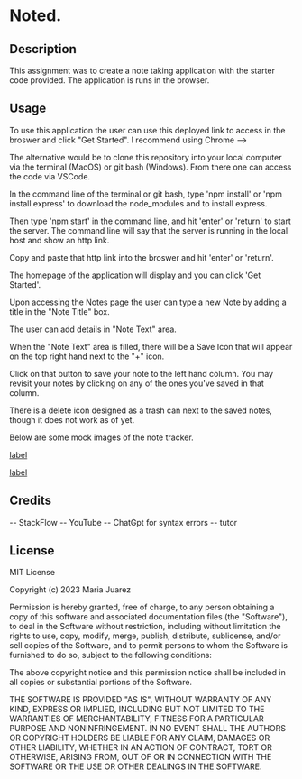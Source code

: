 
# Noted.

## Description
This assignment was to create a note taking application with the starter code provided. The application is runs in the browser.

## Usage
To use this application the user can use this deployed link to access in the broswer and click "Get Started". I recommend using Chrome -->

The alternative would be to clone this repository into your local computer via the terminal (MacOS) or git bash (Windows). From there one can access the code via VSCode.

In the command line of the terminal or git bash, type  'npm install' or 'npm install express' to download the node_modules and to install express. 

Then type 'npm start' in the command line, and hit 'enter' or 'return' to start the server. The command line will say that the server is running in the local host and show an http link. 

Copy and paste that http link into the broswer and hit 'enter' or 'return'. 

The homepage of the application will display and you can click 'Get Started'.

Upon accessing the Notes page the user can type a new Note by adding a title in the "Note Title" box.

 The user can add details in "Note Text" area. 
 
 When the "Note Text" area is filled, there will be a Save Icon that will appear on the top right hand next to the "+" icon. 
 
 Click on that button to save your note to the left hand column. You may revisit your notes by clicking on any of the ones you've saved in that column.

 There is a delete icon designed as a trash can next to the saved notes, though it does not work as of yet.

 Below are some mock images of the note tracker.

 [label](https://courses.bootcampspot.com/courses/2976/files/2428341/preview)

 [label](https://courses.bootcampspot.com/courses/2976/files/2428339/preview)


## Credits

-- StackFlow
-- YouTube
-- ChatGpt for syntax errors
-- tutor

## License

MIT License

Copyright (c) 2023 Maria Juarez

Permission is hereby granted, free of charge, to any person obtaining a copy
of this software and associated documentation files (the "Software"), to deal
in the Software without restriction, including without limitation the rights
to use, copy, modify, merge, publish, distribute, sublicense, and/or sell
copies of the Software, and to permit persons to whom the Software is
furnished to do so, subject to the following conditions:

The above copyright notice and this permission notice shall be included in all
copies or substantial portions of the Software.

THE SOFTWARE IS PROVIDED "AS IS", WITHOUT WARRANTY OF ANY KIND, EXPRESS OR
IMPLIED, INCLUDING BUT NOT LIMITED TO THE WARRANTIES OF MERCHANTABILITY,
FITNESS FOR A PARTICULAR PURPOSE AND NONINFRINGEMENT. IN NO EVENT SHALL THE
AUTHORS OR COPYRIGHT HOLDERS BE LIABLE FOR ANY CLAIM, DAMAGES OR OTHER
LIABILITY, WHETHER IN AN ACTION OF CONTRACT, TORT OR OTHERWISE, ARISING FROM,
OUT OF OR IN CONNECTION WITH THE SOFTWARE OR THE USE OR OTHER DEALINGS IN THE
SOFTWARE.


